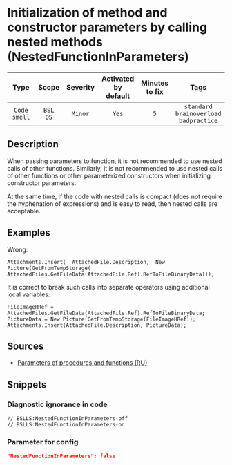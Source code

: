 # Initialization of method and constructor parameters by calling nested methods (NestedFunctionInParameters)

 Type | Scope | Severity | Activated<br>by default | Minutes<br>to fix | Tags 
 :-: | :-: | :-: | :-: | :-: | :-: 
 `Code smell` | `BSL`<br>`OS` | `Minor` | `Yes` | `5` | `standard`<br>`brainoverload`<br>`badpractice` 

<!-- Блоки выше заполняются автоматически, не трогать -->
## Description

<!-- Описание диагностики заполняется вручную. Необходимо понятным языком описать смысл и схему работу -->

When passing parameters to function, it is not recommended to use nested calls of other functions. Similarly, it is not recommended to use nested calls of other functions or other parameterized constructors when initializing constructor parameters.

At the same time, if the code with nested calls is compact (does not require the hyphenation of expressions) and is easy to read, then nested calls are acceptable.

## Examples

<!-- В данном разделе приводятся примеры, на которые диагностика срабатывает, а также можно привести пример, как можно исправить ситуацию -->

Wrong:

```bsl
Attachments.Insert(  AttachedFile.Description,  New Picture(GetFromTempStorage(   AttachedFiles.GetFileData(AttachedFile.Ref).RefToFileBinaryData)));
```

It is correct to break such calls into separate operators using additional local variables:

```bsl
FileImageHRef = AttachedFiles.GetFileData(AttachedFile.Ref).RefToFileBinaryData; PictureData = New Picture(GetFromTempStorage(FileImageHRef)); Attachments.Insert(AttachedFile.Description, PictureData);
```

## Sources

<!-- Необходимо указывать ссылки на все источники, из которых почерпнута информация для создания диагностики -->

- [Parameters of procedures and functions (RU)](https://its.1c.ru/db/v8std#content:640:hdoc)

## Snippets

<!-- Блоки ниже заполняются автоматически, не трогать -->
### Diagnostic ignorance in code

```bsl
// BSLLS:NestedFunctionInParameters-off
// BSLLS:NestedFunctionInParameters-on
```

### Parameter for config

```json
"NestedFunctionInParameters": false
```
